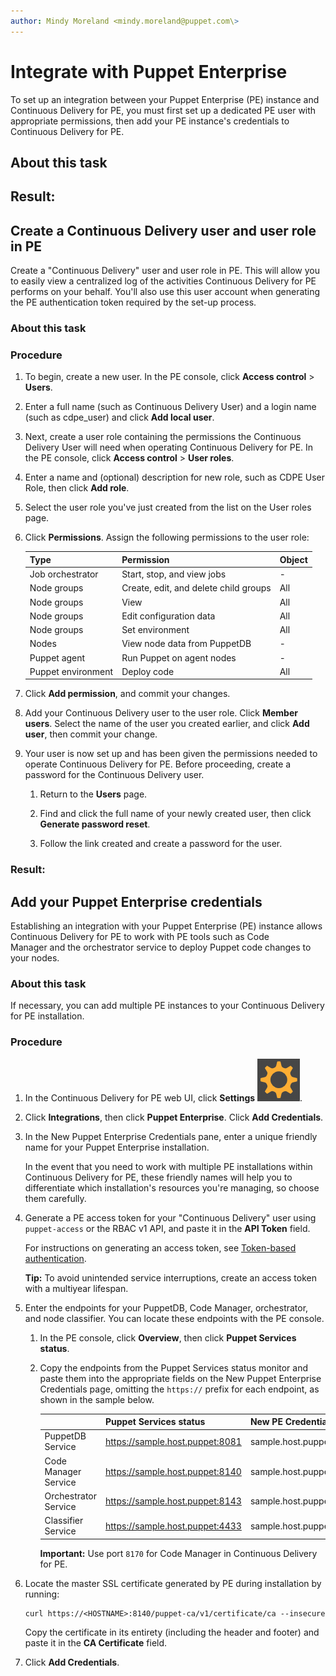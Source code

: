 ```yaml
---
author: Mindy Moreland <mindy.moreland@puppet.com\>
---
```


# Integrate with Puppet Enterprise

To set up an integration between your Puppet Enterprise \(PE\) instance and Continuous Delivery for PE, you must first set up a dedicated PE user with appropriate permissions, then add your PE instance's credentials to Continuous Delivery for PE.

## About this task

## Result:

## Create a Continuous Delivery user and user role in PE

Create a "Continuous Delivery" user and user role in PE. This will allow you to easily view a centralized log of the activities Continuous Delivery for PE performs on your behalf. You'll also use this user account when generating the PE authentication token required by the set-up process.

### About this task

### Procedure

1.  To begin, create a new user. In the PE console, click **Access control** \> **Users**.

2.  Enter a full name \(such as Continuous Delivery User\) and a login name \(such as cdpe\_user\) and click **Add local user**.

3.  Next, create a user role containing the permissions the Continuous Delivery User will need when operating Continuous Delivery for PE. In the PE console, click **Access control** \> **User roles**.

4.  Enter a name and \(optional\) description for new role, such as CDPE User Role, then click **Add role**.

5.  Select the user role you've just created from the list on the User roles page.

6.  Click **Permissions**. Assign the following permissions to the user role:

    |Type|Permission|Object|
    |----|----------|------|
    |Job orchestrator|Start, stop, and view jobs|-|
    |Node groups|Create, edit, and delete child groups|All|
    |Node groups|View|All|
    |Node groups|Edit configuration data|All|
    |Node groups|Set environment|All|
    |Nodes|View node data from PuppetDB|-|
    |Puppet agent|Run Puppet on agent nodes|-|
    |Puppet environment|Deploy code|All|

7.  Click **Add permission**, and commit your changes.

8.  Add your Continuous Delivery user to the user role. Click **Member users**. Select the name of the user you created earlier, and click **Add user**, then commit your change.

9.  Your user is now set up and has been given the permissions needed to operate Continuous Delivery for PE. Before proceeding, create a password for the Continuous Delivery user.

    1.  Return to the **Users** page.

    2.  Find and click the full name of your newly created user, then click **Generate password reset**.

    3.  Follow the link created and create a password for the user.


### Result:

## Add your Puppet Enterprise credentials

Establishing an integration with your Puppet Enterprise \(PE\) instance allows Continuous Delivery for PE to work with PE tools such as Code Manager and the orchestrator service to deploy Puppet code changes to your nodes.

### About this task

If necessary, you can add multiple PE instances to your Continuous Delivery for PE installation.

### Procedure

1.  In the Continuous Delivery for PE web UI, click **Settings** ![](settings_icon.png).

2.  Click **Integrations**, then click **Puppet Enterprise**. Click **Add Credentials**.

3.  In the New Puppet Enterprise Credentials pane, enter a unique friendly name for your Puppet Enterprise installation.

    In the event that you need to work with multiple PE installations within Continuous Delivery for PE, these friendly names will help you to differentiate which installation's resources you're managing, so choose them carefully.

4.  Generate a PE access token for your "Continuous Delivery" user using `puppet-access` or the RBAC v1 API, and paste it in the **API Token** field.

    For instructions on generating an access token, see [Token-based authentication](https://puppet.com/docs/pe/latest/rbac/rbac_token_auth_intro.html).

    **Tip:** To avoid unintended service interruptions, create an access token with a multiyear lifespan.

5.  Enter the endpoints for your PuppetDB, Code Manager, orchestrator, and node classifier. You can locate these endpoints with the PE console.

    1.  In the PE console, click **Overview**, then click **Puppet Services status**.

    2.  Copy the endpoints from the Puppet Services status monitor and paste them into the appropriate fields on the New Puppet Enterprise Credentials page, omitting the `https://` prefix for each endpoint, as shown in the sample below.

        | |Puppet Services status|New PE Credentials|
        |--|----------------------|------------------|
        |PuppetDB Service|https://sample.host.puppet:8081|sample.host.puppet:8081|
        |Code Manager Service|https://sample.host.puppet:8140|sample.host.puppet:8170|
        |Orchestrator Service|https://sample.host.puppet:8143|sample.host.puppet:8143|
        |Classifier Service|https://sample.host.puppet:4433|sample.host.puppet:4433|

        **Important:** Use port `8170` for Code Manager in Continuous Delivery for PE.

6.  Locate the master SSL certificate generated by PE during installation by running:

    ```
    curl https://<HOSTNAME>:8140/puppet-ca/v1/certificate/ca --insecure
    ```

    Copy the certificate in its entirety \(including the header and footer\) and paste it in the **CA Certificate** field.

7.  Click **Add Credentials**.



